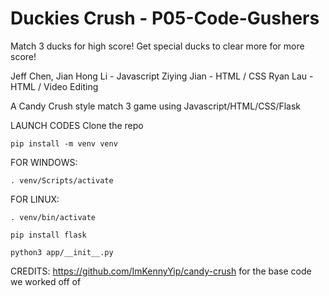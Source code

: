 # Duckies Crush - P05-Code-Gushers
Match 3 ducks for high score!
Get special ducks to clear more for more score!

Jeff Chen, Jian Hong Li - Javascript
Ziying Jian - HTML / CSS
Ryan Lau - HTML / Video Editing

A Candy Crush style match 3 game using Javascript/HTML/CSS/Flask

LAUNCH CODES
Clone the repo
```
pip install -m venv venv
```
FOR WINDOWS:
```
. venv/Scripts/activate
```
FOR LINUX:
```
. venv/bin/activate

```
```
pip install flask

```
```
python3 app/__init__.py

```
CREDITS:
https://github.com/ImKennyYip/candy-crush for the base code we worked off of